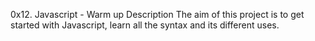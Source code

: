 0x12. Javascript - Warm up
Description
The aim of this project is to get started with Javascript, learn all the syntax and its different uses.
